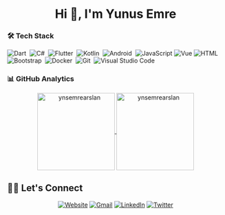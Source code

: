 <h1 align="center">Hi 👋, I'm Yunus Emre</h1>

### 🛠 Tech Stack
![Dart](https://img.shields.io/badge/Dart-05122A?style=flat&logo=dart&logoColor=29B6F6)&nbsp;
![C#](https://img.shields.io/badge/CSharp-05122A?style=flat&logo=csharp&logoColor=29B6F6)&nbsp;
![Flutter](https://img.shields.io/badge/Flutter-05122A?style=flat&logo=flutter&logoColor=02569B)&nbsp;
![Kotlin](https://img.shields.io/badge/-Kotlin-05122A?style=flat&logo=Kotlin&logoColor=kotlin)&nbsp;
![Android](https://img.shields.io/badge/-Android-05122A?style=flat&logo=android)&nbsp;
![JavaScript](https://img.shields.io/badge/-JavaScript-05122A?style=flat&logo=javascript)
![Vue](https://img.shields.io/badge/-Vue-05122A?style=flat&logo=vue.js)
![HTML](https://img.shields.io/badge/-HTML-05122A?style=flat&logo=HTML5&logoColor=E34F26)&nbsp;
![Bootstrap](https://img.shields.io/badge/-Bootstrap-05122A?style=flat&logo=bootstrap)&nbsp;
![Docker](https://img.shields.io/badge/-Docker-05122A?style=flat&logo=Docker)&nbsp;
![Git](https://img.shields.io/badge/-Git-05122A?style=flat&logo=git)&nbsp;
![Visual Studio Code](https://img.shields.io/badge/-Visual%20Studio%20Code-05122A?style=flat&logo=visual-studio-code&logoColor=007ACC)&nbsp;

### 📊 GitHub Analytics

<p align="center">
<a href="https://github.com/Adem68">
  <img height="180em" align="center" src="https://github-readme-stats.vercel.app/api?username=ynsemrearslan&show_icons=true&locale=en&theme=algolia&include_all_commits=true&count_private=true" alt="ynsemrearslan"/>
  <img height="180em" align="center" src="https://github-readme-stats.vercel.app/api/top-langs?username=ynsemrearslan&show_icons=true&locale=en&layout=compact&langs_count=8&theme=algolia" alt="ynsemrearslan"/>
</a>
</p>

## 🙋‍♀️ Let's Connect
<p align="center">
  <a href="https://yunusemrearslan.info/"><img src="https://img.icons8.com/bubbles/50/000000/web.png" alt="Website"/></a>
	<a href="mailto:yunusemrearslannn@gmail.com"><img src="https://img.icons8.com/bubbles/50/000000/gmail.png" alt="Gmail"/></a>
	<a href="www.linkedin.com/in/yunsemrearslan"><img src="https://img.icons8.com/bubbles/50/000000/linkedin.png" alt="LinkedIn"/></a>
	<a href="https://twitter.com/yunsemrearslan"><img src="https://img.icons8.com/bubbles/50/000000/twitter.png" alt="Twitter"/></a>
	
</p>
